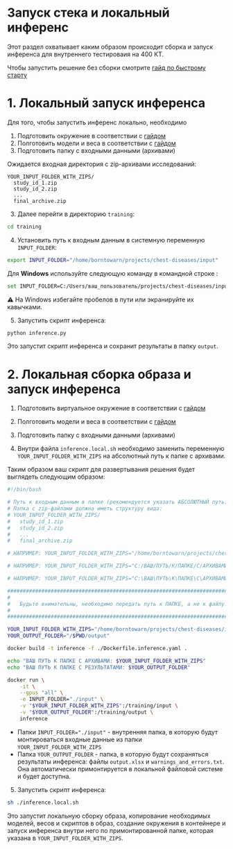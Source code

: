 # Запуск стека и локальный инференс

Этот раздел охватывает каким образом происходит сборка и запуск инференса для внутреннего тестироваия на 400 КТ.

Чтобы запустить решение без сборки смотрите [гайд по быстрому старту](./quick_start.md#1-быстрый-старт-внутреннего-тестирования-из-заранее-подготовленного-образа)

# 1. Локальный запуск инференса

Для того, чтобы запустить инференс локально, необходимо

1. Подготовить окружение в соответствии с [гайдом](./development.md)
2. Полготовить модели и веса в соответствии с [гайдом](./models.md#3-скачивание-исходных-моделей)
2. Подготовить папку с входными данными (архивами)

Ожидается входная директория с zip-архивами исследований:
```
YOUR_INPUT_FOLDER_WITH_ZIPS/
  study_id_1.zip
  study_id_2.zip
  ...
  final_archive.zip
```

3. Далее перейти в директорию `training`:
```bash
cd training
```
4. Установить путь к входным данным в системную переменную `INPUT_FOLDER`:
```bash
export INPUT_FOLDER="/home/borntowarn/projects/chest-diseases/input"
```
Для **Windows** используйте следующую команду в командной строке :
```bash
set INPUT_FOLDER=C:/Users/ваш_пользователь/projects/chest-diseases/input
```
⚠️ На Windows избегайте пробелов в пути или экранируйте их кавычками.

5. Запустить скрипт инференса:
```bash
python inference.py
```

Это запустит скрипт инференса и сохранит результаты в папку `output`.

# 2. Локальная сборка образа и запуск инференса

1. Подготовить виртуальное окружение в соответствии с [гайдом](./development.md)
2. Полготовить модели и веса в соответствии с [гайдом](./models.md#3-скачивание-исходных-моделей)
3. Подготовить папку с входными данными (архивами)

4. Внутри файла `inference.local.sh` необходимо заменить переменную `YOUR_INPUT_FOLDER_WITH_ZIPS` на абсолютный путь к папке с архивами.

Таким образом ваш скрипт для развертывания решения будет выглядеть следующим образом:
```bash
#!/bin/bash

# Путь к входным данным в папке (рекомендуется указать АБСОЛЮТНЫЙ путь)
# Папка с zip-файлами должна иметь структуру вида:
# YOUR_INPUT_FOLDER_WITH_ZIPS/
#   study_id_1.zip
#   study_id_2.zip
#   ...
#   final_archive.zip

# НАПРИМЕР: YOUR_INPUT_FOLDER_WITH_ZIPS="/home/borntowarn/projects/chest-diseases/input"

# НАПРИМЕР: YOUR_INPUT_FOLDER_WITH_ZIPS="C:/ВАШ/ПУТЬ/К/ПАПКЕ/С/АРХИВАМИ"

# НАПРИМЕР: YOUR_INPUT_FOLDER_WITH_ZIPS="C:\ВАШ\ПУТЬ\К\ПАПКЕ\С\АРХИВАМИ"

###########################################################################
#                                                                         #
#   Будьте внимательны, необходимо передать путь к ПАПКЕ, а не к файлу!   #
#                                                                         #
###########################################################################

YOUR_INPUT_FOLDER_WITH_ZIPS="/home/borntowarn/projects/chest-diseases/input"
YOUR_OUTPUT_FOLDER="/$PWD/output"

docker build -t inference -f ./Dockerfile.inference.yaml .

echo "ВАШ ПУТЬ К ПАПКЕ С АРХИВАМИ: $YOUR_INPUT_FOLDER_WITH_ZIPS"
echo "ВАШ ПУТЬ К ПАПКЕ С РЕЗУЛЬТАТАМИ: $YOUR_OUTPUT_FOLDER"

docker run \
    -it \
    --gpus "all" \
    -e INPUT_FOLDER="./input" \
    -v "$YOUR_INPUT_FOLDER_WITH_ZIPS":/training/input \
    -v "$YOUR_OUTPUT_FOLDER":/training/output \
    inference
```

-  Папки `INPUT_FOLDER="./input"` - внутренняя папка, в которую будут монтироваться входные данные из папки `YOUR_INPUT_FOLDER_WITH_ZIPS`
-  Папка `YOUR_OUTPUT_FOLDER` - папка, в которую будут сохраняться результаты инференса: файлы `output.xlsx` и `warnings_and_errors.txt`. Она автоматически примонтируется в локальной файловой системе и будет доступна.

5. Запустить скрипт инференса:
```bash
sh ./inference.local.sh
```

Это запустит локальную сборку образа, копирование необходимых моделей, весов и скриптов в образ, создание окружения в контейнере и запуск инференса внутри него по примонтированной папке, которая указана в `YOUR_INPUT_FOLDER_WITH_ZIPS`.